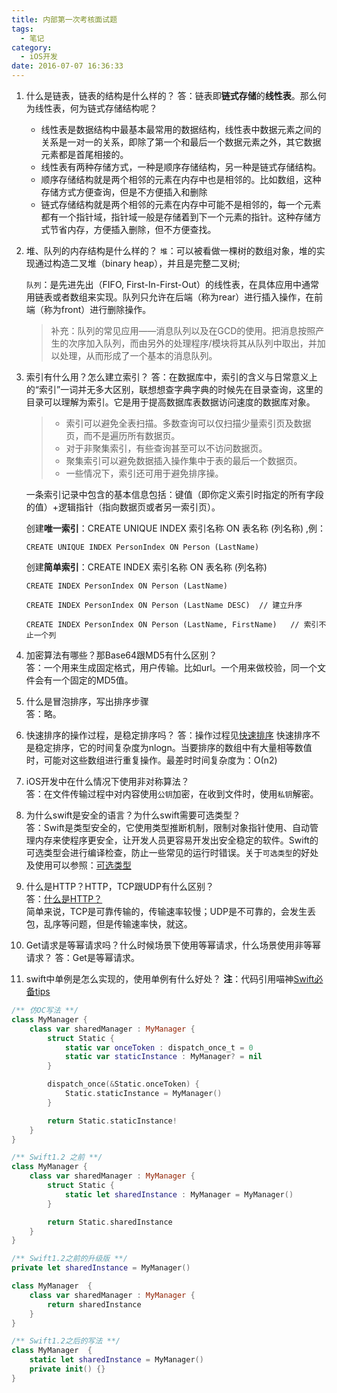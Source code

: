 ```yaml
---
title: 内部第一次考核面试题
tags:
  - 笔记
category:
  - iOS开发
date: 2016-07-07 16:36:33
---
```


1. 什么是链表，链表的结构是什么样的？
   答：链表即**链式存储**的**线性表**。那么何为线性表，何为链式存储结构呢？
   * 线性表是数据结构中最基本最常用的数据结构，线性表中数据元素之间的关系是一对一的关系，即除了第一个和最后一个数据元素之外，其它数据元素都是首尾相接的。
	* 线性表有两种存储方式，一种是顺序存储结构，另一种是链式存储结构。
	* 顺序存储结构就是两个相邻的元素在内存中也是相邻的。比如数组，这种存储方式方便查询，但是不方便插入和删除
	* 链式存储结构就是两个相邻的元素在内存中可能不是相邻的，每一个元素都有一个指针域，指针域一般是存储着到下一个元素的指针。这种存储方式节省内存，方便插入删除，但不方便查找。

2. 堆、队列的内存结构是什么样的？
   `堆`：可以被看做一棵树的数组对象，堆的实现通过构造二叉堆（binary heap），并且是完整二叉树;  
   
   `队列`：是先进先出（FIFO, First-In-First-Out）的线性表，在具体应用中通常用链表或者数组来实现。队列只允许在后端（称为rear）进行插入操作，在前端（称为front）进行删除操作。
    >补充：队列的常见应用——消息队列以及在GCD的使用。把消息按照产生的次序加入队列，而由另外的处理程序/模块将其从队列中取出，并加以处理，从而形成了一个基本的消息队列。

3. 索引有什么用？怎么建立索引？
   答：在数据库中，索引的含义与日常意义上的“索引”一词并无多大区别，联想想查字典字典的时候先在目录查询，这里的目录可以理解为索引。它是用于提高数据库表数据访问速度的数据库对象。
   
	> * 索引可以避免全表扫描。多数查询可以仅扫描少量索引页及数据页，而不是遍历所有数据页。
	> * 对于非聚集索引，有些查询甚至可以不访问数据页。
	> * 聚集索引可以避免数据插入操作集中于表的最后一个数据页。
	> * 一些情况下，索引还可用于避免排序操。      

	一条索引记录中包含的基本信息包括：键值（即你定义索引时指定的所有字段的值）+逻辑指针（指向数据页或者另一索引页）。
	
	创建**唯一索引**：CREATE UNIQUE INDEX 索引名称 ON 表名称 (列名称) ,例：

	```
	CREATE UNIQUE INDEX PersonIndex ON Person (LastName) 
	```

	创建**简单索引**：CREATE INDEX 索引名称 ON 表名称 (列名称)

	```
	CREATE INDEX PersonIndex ON Person (LastName) 

	CREATE INDEX PersonIndex ON Person (LastName DESC)  // 建立升序

	CREATE INDEX PersonIndex ON Person (LastName, FirstName)   // 索引不止一个列
	```

4. 加密算法有哪些？那Base64跟MD5有什么区别？         
	答：一个用来生成固定格式，用户传输。比如url。一个用来做校验，同一个文件会有一个固定的MD5值。
	
5. 什么是冒泡排序，写出排序步骤         
	答：略。
	
6. 快速排序的操作过程，是稳定排序吗？
   答：操作过程见[快速排序](https://huntermz.github.io/2016/07/07/%E7%AE%97%E6%B3%95/)
   快速排序不是稳定排序，它的时间复杂度为nlogn。当要排序的数组中有大量相等数值时，可能对这些数组进行重复操作。最差时时间复杂度为：Ο(n2)
   
7. iOS开发中在什么情况下使用非对称算法？       
	答：在文件传输过程中对内容使用`公钥`加密，在收到文件时，使用`私钥`解密。
	
8. 为什么swift是安全的语言？为什么swift需要可选类型？           
	答：Swift是类型安全的，它使用类型推断机制，限制对象指针使用、自动管理内存来使程序更安全，让开发人员更容易开发出安全稳定的软件。Swift的可选类型会进行编译检查，防止一些常见的运行时错误。关于`可选类型`的好处及使用可以参照：[可选类型](http://blog.callmewhy.com/2014/09/23/beginners-guide-optionals-swift/)
	
9. 什么是HTTP？HTTP，TCP跟UDP有什么区别？       
   答：[什么是HTTP？](https://huntermz.github.io/2016/07/07/HTTP%E5%8D%8F%E8%AE%AE/)    
   简单来说，TCP是可靠传输的，传输速率较慢；UDP是不可靠的，会发生丢包，乱序等问题，但是传输速率快，就这。
           
10. Get请求是等幂请求吗？什么时候场景下使用等幂请求，什么场景使用非等幂请求？
   答：Get是等幂请求。
   
11. swift中单例是怎么实现的，使用单例有什么好处？
**注**：代码引用喵神[Swift必备tips](http://swifter.tips/singleton/)

``` swift
/** 仿OC写法 **/
class MyManager {
    class var sharedManager : MyManager {
        struct Static {
            static var onceToken : dispatch_once_t = 0
            static var staticInstance : MyManager? = nil
        }

        dispatch_once(&Static.onceToken) {
            Static.staticInstance = MyManager()
        }

        return Static.staticInstance!
    }
}

/** Swift1.2 之前 **/
class MyManager {
    class var sharedManager : MyManager {
        struct Static {
            static let sharedInstance : MyManager = MyManager()
        }

        return Static.sharedInstance
    }
}

/** Swift1.2之前的升级版 **/
private let sharedInstance = MyManager()

class MyManager  {
    class var sharedManager : MyManager {
        return sharedInstance
    }
}

/** Swift1.2之后的写法 **/
class MyManager  {
    static let sharedInstance = MyManager()
    private init() {}
}
```



